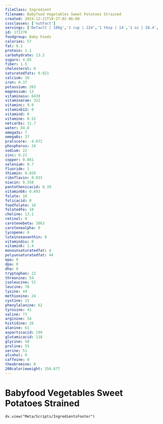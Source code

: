 ```yaml
---
fileClass: Ingredient
filename: Babyfood Vegetables Sweet Potatoes Strained
created: 2024-12-21T19:27:02-06:00
cssclasses: ['nutFact']
servings: ['Default | 100g','1 cup | 224','1 tbsp | 14','1 oz | 28.4','1 jar | 113','1 jar beech-nut baby's first (2.5 oz) | 71','1 jar beech-nut stage i (4 oz) | 113','1 jar gerber first foods (2.5 oz) | 71','1 jar earth's best (4.5 oz) | 128','1 jar gerber second food (4 oz) | 113']
id: 172276
foodgroup: Baby Foods
calories: 57
fat: 0.1
protein: 1.1
carbohydrate: 13.2
sugars: 4.05
fiber: 1.5
cholesterol: 0
saturatedfats: 0.021
calcium: 16
iron: 0.37
potassium: 263
magnesium: 13
vitaminaiu: 6438
vitaminarae: 322
vitaminc: 9.9
vitaminb12: 0
vitamind: 0
vitamine: 0.52
netcarbs: 11.7
water: 84.8
omega3s: 7
omega6s: 37
pralscore: -4.672
phosphorus: 24
sodium: 22
zinc: 0.21
copper: 0.081
selenium: 0.7
fluoride: 1
thiamin: 0.028
riboflavin: 0.033
niacin: 0.358
pantothenicacid: 0.39
vitaminb6: 0.093
folate: 10
folicacid: 0
foodfolate: 10
folatedfe: 10
choline: 13.1
retinol: 0
carotenebeta: 3863
carotenealpha: 0
lycopene: 0
luteinzeaxanthin: 0
vitamindiu: 0
vitamink: 1.4
monounsaturatedfat: 4
polyunsaturatedfat: 44
epa: 0
dpa: 0
dha: 0
tryptophan: 22
threonine: 54
isoleucine: 51
leucine: 78
lysine: 44
methionine: 24
cystine: 15
phenylalanine: 62
tyrosine: 41
valine: 73
arginine: 54
histidine: 26
alanine: 61
asparticacid: 199
glutamicacid: 118
glycine: 50
proline: 55
serine: 51
alcohol: 0
caffeine: 0
theobromine: 0
200calorieweight: 350.877
---
```


# Babyfood Vegetables Sweet Potatoes Strained

```dataviewjs
dv.view("Meta/Scripts/IngredientsFooter")
```